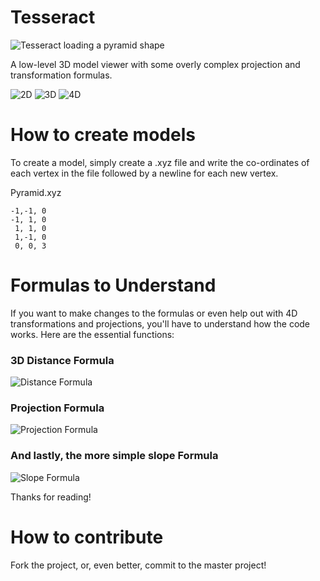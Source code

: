 # Tesseract
![Tesseract loading a pyramid shape](http://i.imgur.com/T0SliZZ.png)

A low-level 3D model viewer with some overly complex projection and transformation formulas.

![2D](https://img.shields.io/badge/2D%20Models-Unimplemented-red.svg)
![3D](https://img.shields.io/badge/3D%20Models-Implemented-green.svg)
![4D](https://img.shields.io/badge/4D%20Models-Unimplemented-red.svg)

# How to create models

To create a model, simply create a .xyz file and write the co-ordinates of each vertex in the file followed by a newline for each new vertex.

Pyramid.xyz
```
-1,-1, 0
-1, 1, 0
 1, 1, 0
 1,-1, 0
 0, 0, 3
```

# Formulas to Understand
If you want to make changes to the formulas or even help out with 4D transformations and projections, you'll have to understand how the code works. Here are the essential functions:

### 3D Distance Formula

![Distance Formula](http://emcf.github.io/projects_files/Distance.png)

### Projection Formula

![Projection Formula](http://emcf.github.io/projects_files/PerspectiveProjection.png)

### And lastly, the more simple slope Formula

![Slope Formula](http://emcf.github.io/projects_files/Slope.png)

Thanks for reading!

# How to contribute
Fork the project, or, even better, commit to the master project!
